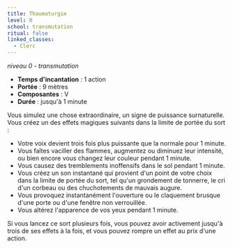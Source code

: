 ```yaml
---
title: Thaumaturgie
level: 0
school: transmutation
ritual: false
linked_classes:
  - Clerc
---
```

*niveau 0 - transmutation*

- **Temps d'incantation** : 1 action
- **Portée** : 9 mètres
- **Composantes** : V
- **Durée** : jusqu'à 1 minute

Vous simulez une chose extraordinaire, un signe de puissance surnaturelle. Vous créez un des effets magiques suivants dans la limite de portée du sort :  
- Votre voix devient trois fois plus puissante que la normale pour 1 minute.  
- Vous faîtes vaciller des flammes, augmentez ou diminuez leur intensité, ou bien encore vous changez leur couleur pendant 1 minute.
- Vous causez des tremblements inoffensifs dans le sol pendant 1 minute.
- Vous créez un son instantané qui provient d'un point de votre choix dans la limite de portée du sort, tel qu'un grondement de tonnerre, le cri d'un corbeau ou des chuchotements de mauvais augure.
- Vous provoquez instantanément l'ouverture ou le claquement brusque d'une porte ou d'une fenêtre non verrouillée.
- Vous altérez l'apparence de vos yeux pendant 1 minute.

Si vous lancez ce sort plusieurs fois, vous pouvez avoir activement jusqu'à trois de ses effets à la fois, et vous pouvez rompre un effet au prix d'une action.